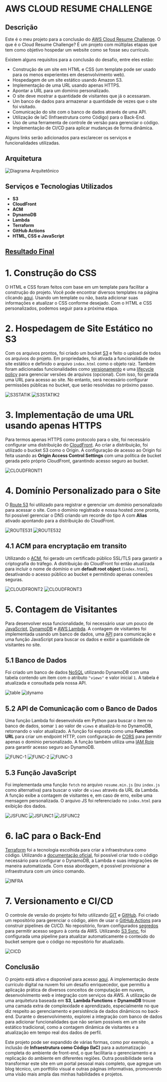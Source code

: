 # AWS CLOUD RESUME CHALLENGE

## Descrição
Este é o meu projeto para a conclusão do [AWS Cloud Resume Challenge](https://cloudresumechallenge.dev/). O que é o Cloud Resume Challenge? É um projeto com múltiplas etapas que tem como objetivo hospedar um website como se fosse seu currículo.

Existem alguns requisitos para a conclusão do desafio, entre eles estão:
- Construção de um site em HTML e CSS (um template pode ser usado para os menos experientes em desenvolvimento web).
- Hospedagem de um site estático usando Amazon S3.
- Implementação de uma URL usando apenas HTTPS.
- Apontar a URL para um domínio personalizado.
- O site deve mostrar a quantidade de visitantes que já o acessaram.
- Um banco de dados para armazenar a quantidade de vezes que o site foi visitado.
- Comunicação do site com o banco de dados através de uma API.
- Utilização de IaC (Infraestrutura como Código) para o Back-End.
- Uso de uma ferramenta de controle de versão para gerenciar o código.
- Implementação de CI/CD para aplicar mudanças de forma dinâmica.

Alguns links serão adicionados para esclarecer os serviços e funcionalidades utilizadas.

## Arquitetura
![Diagrama Arquitetônico](./img/diagram.png)

## Serviços e Tecnologias Utilizados
- **S3**
- **CloudFront**
- **ACM**
- **DynamoDB**
- **Lambda**
- **Terraform**
- **GitHub Actions**
- **HTML, CSS e JavaScript**

## [Resultado Final](https://cv.salmeidacloud.com)

# 1. Construção do CSS
O HTML e CSS foram feitos com base em um template para facilitar a construção do projeto. Você pode encontrar diversos templates na página clicando [aqui](https://www.free-css.com/template-categories/portfolio). Usando um template ou não, basta adicionar suas informações e atualizar o CSS conforme desejado. Com o HTML e CSS personalizados, podemos seguir para a próxima etapa.

# 2. Hospedagem de Site Estático no S3
Com os arquivos prontos, foi criado um bucket [S3](https://aws.amazon.com/pt/s3/) e feito o upload de todos os arquivos do projeto. Em propriedades, foi ativada a funcionalidade de site estático e definido o arquivo `index.html` como o objeto raiz. Também foram adicionadas funcionalidades como [versionamento](https://docs.aws.amazon.com/pt_br/AmazonS3/latest/userguide/Versioning.html) e uma [lifecycle policy](https://docs.aws.amazon.com/AmazonS3/latest/userguide/object-lifecycle-mgmt.html) para gerenciar versões de arquivos (opcional). Com isso, foi gerada uma URL para acesso ao site. No entanto, será necessário configurar permissões públicas no bucket, que serão resolvidas no próximo passo.

![S3STATIK](./img/s3-2.PNG)
![S3STATIK2](./img/s3-1.PNG)

# 3. Implementação de uma URL usando apenas HTTPS
Para termos apenas HTTPS como protocolo para o site, foi necessário configurar uma distribuição do [CloudFront](https://aws.amazon.com/pt/cloudfront/). Ao criar a distribuição, foi utilizado o bucket S3 como o Origin. A configuração de acesso ao Origin foi feita usando as **Origin Access Control Settings** com uma política de bucket gerada pelo próprio CloudFront, garantindo acesso seguro ao bucket.

![CLOUDFRONT1](./img/cloudf-1.PNG)

# 4. Domínio Personalizado para o Site
O [Route 53](https://aws.amazon.com/pt/route53/) foi utilizado para registrar e gerenciar um domínio personalizado para acessar o site. Com o domínio registrado e nossa hosted zone pronta, foi possível gerenciar o DNS criando um recorde do tipo A com **Alias** ativado apontando para a distribuição do CloudFront.

![ROUTE531](./img/53-1.PNG)
![ROUTE532](./img/53-2.PNG)

## 4.1 ACM para encryptação em transito
Utilizando o [ACM](https://aws.amazon.com/pt/certificate-manager/), foi gerado um certificado público SSL/TLS para garantir a criptografia do tráfego. A distribuição do CloudFront foi então atualizada para incluir o nome de domínio e um **default root object** (`index.html`), desativando o acesso público ao bucket e permitindo apenas conexões seguras.

![CLOUDFRONT2](./img/cloudf-2.PNG)
![CLOUDFRONT3](./img/cloudf-3.PNG)

# 5. Contagem de Visitantes
Para desenvolver essa funcionalidade, foi necessário usar um pouco de [JavaScript](https://www.javascript.com/), [DynamoDB](https://aws.amazon.com/pt/dynamodb/) e [AWS Lambda](https://aws.amazon.com/pt/lambda/). A contagem de visitantes foi implementada usando um banco de dados, uma [API](https://aws.amazon.com/pt/what-is/api/) para comunicação e uma função JavaScript para buscar os dados e exibir a quantidade de visitantes no site.

## 5.1 Banco de Dados
Foi criado um banco de dados [NoSQL](https://aws.amazon.com/pt/nosql/) utilizando DynamoDB com uma tabela contendo um item com o atributo `"views"` e valor inicial `1`. A tabela é atualizada e consultada pela nossa API.

![table](./img/table.PNG)
![dynamo](./img/dynamo-1.PNG)

## 5.2 API de Comunicação com o Banco de Dados
Uma função Lambda foi desenvolvida em Python para buscar o item no banco de dados, somar `1` ao valor de `views` e atualizá-lo no DynamoDB, retornando o valor atualizado. A função foi exposta como uma **Function URL** para criar um endpoint HTTP, com configuração de [CORS](https://aws.amazon.com/pt/what-is/cross-origin-resource-sharing/) para permitir apenas o domínio personalizado. A função também utiliza uma [IAM Role](https://docs.aws.amazon.com/IAM/latest/UserGuide/id_roles.html) para garantir acesso seguro ao DynamoDB.

![FUNC-1](./img/func-1.PNG)
![FUNC-2](./img/func-2.PNG)
![FUNC-3](./img/func-3.PNG)

## 5.3 Função JavaScript
Foi implementada uma função `fetch` no arquivo `resume.min.js` (ou `index.js` como alternativa) para buscar o valor de `views` através da URL da Lambda. A função exibe a contagem de visitantes e, em caso de erro, exibe uma mensagem personalizada. O arquivo JS foi referenciado no `index.html` para exibição dos dados.

![JSFUNC](./img/jsfun.PNG)
![JSFUNC1](./img/jsfunc1.PNG)
![JSFUNC2](./img/jsfunc2.PNG)

# 6. IaC para o Back-End
[Terraform](https://www.terraform.io/) foi a tecnologia escolhida para criar a infraestrutura como código. Utilizando a [documentação oficial](https://registry.terraform.io/providers/hashicorp/aws/latest/docs), foi possível criar todo o código necessário para configurar o DynamoDB, a Lambda e suas integrações de maneira automatizada. Com essa abordagem, é possível provisionar a infraestrutura com um único comando.

![INFRA](./img/infra.PNG)

# 7. Versionamento e CI/CD
O controle de versão do projeto foi feito utilizando [GIT](https://git-scm.com/) e [GitHub](https://github.com/). Foi criado um repositório para gerenciar o código, além de usar o [GitHub Actions](https://github.com/features/actions) para construir pipelines de CI/CD. No repositório, foram configurados [segredos](https://docs.github.com/pt/actions/security-guides/using-secrets-in-github-actions) para permitir acesso seguro à conta da AWS. Utilizando [S3 Sync](https://github.com/marketplace/actions/s3-sync), foi configurada uma pipeline para atualizar automaticamente o conteúdo do bucket sempre que o código no repositório for atualizado.

![CICD](./img/cicd.PNG)

## Conclusão

O projeto está ativo e disponível para acesso [aqui](https://cv.salmeidacloud.com/). A implementação deste currículo digital na nuvem foi um desafio enriquecedor, que permitiu a aplicação prática de diversos conceitos de computação em nuvem, desenvolvimento web e integração com serviços da AWS. A utilização de uma arquitetura baseada em **S3**, **Lambda Functions** e **DynamoDB** trouxe uma camada extra de complexidade e aprendizado, especialmente no que diz respeito ao gerenciamento e persistência de dados dinâmicos no back-end.
Durante o desenvolvimento, explorei a integração com banco de dados para adicionar funcionalidades que não seriam possíveis em um site estático tradicional, como a contagem dinâmica de visitantes e a atualização em tempo real dos dados de perfil. 

Este projeto pode ser expandido de várias formas, como por exemplo, a inclusão de **Infraestrutura como Código (IaC)** para a automatização completa do ambiente de front-end, o que facilitaria o gerenciamento e a replicação do ambiente em diferentes regiões.
Outra possibilidade seria transformar este site em um portal pessoal mais completo, que agregue um blog técnico, um portfólio visual e outras páginas informativas, promovendo uma visão mais ampla das minhas habilidades e projetos.
